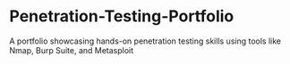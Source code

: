 # Penetration-Testing-Portfolio
A portfolio showcasing hands-on penetration testing skills using tools like Nmap, Burp Suite, and Metasploit
